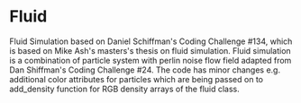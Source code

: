 # Fluid
Fluid Simulation based on Daniel Schiffman's Coding Challenge #134, which is based on Mike Ash's masters's thesis on fluid simulation. Fluid simulation is a combination of particle system with perlin noise flow field adapted from Dan Shiffman's Coding Challenge #24. The code has minor changes e.g. additional color attributes for particles which are being passed on to add_density function for RGB density arrays of the fluid class.
